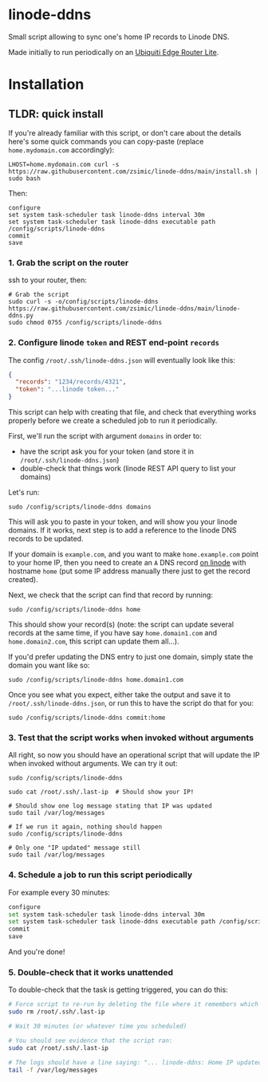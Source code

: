 # linode-ddns

Small script allowing to sync one's home IP records to Linode DNS.

Made initially to run periodically on an [Ubiquiti Edge Router Lite](https://www.ui.com/edgemax/edgerouter-lite/).

# Installation

## TLDR: quick install

If you're already familiar with this script, or don't care about the details
here's some quick commands you can copy-paste (replace `home.mydomain.com` accordingly):

```
LHOST=home.mydomain.com curl -s https://raw.githubusercontent.com/zsimic/linode-ddns/main/install.sh | sudo bash
```

Then:

```
configure
set system task-scheduler task linode-ddns interval 30m
set system task-scheduler task linode-ddns executable path /config/scripts/linode-ddns
commit
save
```

### 1. Grab the script on the router

ssh to your router, then:

```
# Grab the script
sudo curl -s -o/config/scripts/linode-ddns https://raw.githubusercontent.com/zsimic/linode-ddns/main/linode-ddns.py
sudo chmod 0755 /config/scripts/linode-ddns
```

### 2. Configure linode `token` and REST end-point `records`

The config `/root/.ssh/linode-ddns.json` will eventually look like this:

```json
{
  "records": "1234/records/4321",
  "token": "...linode token..."
}
```

This script can help with creating that file, and check that everything works properly
before we create a scheduled job to run it periodically.

First, we'll run the script with argument `domains` in order to:

- have the script ask you for your token (and store it in `/root/.ssh/linode-ddns.json`)
- double-check that things work (linode REST API query to list your domains)

Let's run:

```
sudo /config/scripts/linode-ddns domains
```

This will ask you to paste in your token, and will show you your linode domains.
If it works, next step is to add a reference to the linode DNS records to be updated.

If your domain is `example.com`, and you want to make `home.example.com` point to your home IP,
then you need to create an `A` DNS record [on linode](https://cloud.linode.com/domains) 
with hostname `home` (put some IP address manually there just to get the record created).

Next, we check that the script can find that record by running:

```
sudo /config/scripts/linode-ddns home
```

This should show your record(s)
(note: the script can update several records at the same time, if you have say
`home.domain1.com` and `home.domain2.com`, this script can update them all...).

If you'd prefer updating the DNS entry to just one domain,
simply state the domain you want like so:

```
sudo /config/scripts/linode-ddns home.domain1.com
```

Once you see what you expect, either take the output and save it to `/root/.ssh/linode-ddns.json`,
or run this to have the script do that for you:

```
sudo /config/scripts/linode-ddns commit:home
```

### 3. Test that the script works when invoked without arguments

All right, so now you should have an operational script that will update the IP when invoked without arguments.
We can try it out:

```
sudo /config/scripts/linode-ddns

sudo cat /root/.ssh/.last-ip  # Should show your IP!

# Should show one log message stating that IP was updated
sudo tail /var/log/messages

# If we run it again, nothing should happen
sudo /config/scripts/linode-ddns

# Only one "IP updated" message still
sudo tail /var/log/messages
```

### 4. Schedule a job to run this script periodically

For example every 30 minutes:

```bash
configure
set system task-scheduler task linode-ddns interval 30m
set system task-scheduler task linode-ddns executable path /config/scripts/linode-ddns
commit
save
```

And you're done!


### 5. Double-check that it works unattended

To double-check that the task is getting triggered, you can do this:

```bash
# Force script to re-run by deleting the file where it remembers which IP it last saw
sudo rm /root/.ssh/.last-ip

# Wait 30 minutes (or whatever time you scheduled)

# You should see evidence that the script ran:
sudo cat /root/.ssh/.last-ip

# The logs should have a line saying: "... linode-ddns: Home IP updated to ..."
tail -f /var/log/messages
```
